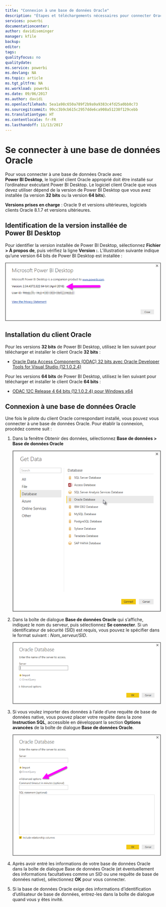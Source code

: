 ```yaml
---
title: "Connexion à une base de données Oracle"
description: "Étapes et téléchargements nécessaires pour connecter Oracle à Power BI Desktop"
services: powerbi
documentationcenter: 
author: davidiseminger
manager: kfile
backup: 
editor: 
tags: 
qualityfocus: no
qualitydate: 
ms.service: powerbi
ms.devlang: NA
ms.topic: article
ms.tgt_pltfrm: NA
ms.workload: powerbi
ms.date: 09/06/2017
ms.author: davidi
ms.openlocfilehash: 5ea1a98c650a789f2b9a9a9383c4fd25a0bb0c73
ms.sourcegitcommit: 99cc3b9cb615c2957dde6ca908a51238f129cebb
ms.translationtype: HT
ms.contentlocale: fr-FR
ms.lasthandoff: 11/13/2017
---
```

# <a name="connect-to-an-oracle-database"></a>Se connecter à une base de données Oracle
Pour vous connecter à une base de données Oracle avec **Power BI Desktop**, le logiciel client Oracle approprié doit être installé sur l’ordinateur exécutant Power BI Desktop. Le logiciel client Oracle que vous devez utiliser dépend de la version de Power BI Desktop que vous avez installée (la version **32 bits** ou la version **64 bits**).

**Versions prises en charge** : Oracle 9 et versions ultérieures, logiciels clients Oracle 8.1.7 et versions ultérieures.

## <a name="determining-which-version-of-power-bi-desktop-is-installed"></a>Identification de la version installée de Power BI Desktop
Pour identifier la version installée de Power BI Desktop, sélectionnez **Fichier > À propos de**, puis vérifiez la ligne **Version :**. L’illustration suivante indique qu’une version 64 bits de Power BI Desktop est installée :

![](media/desktop-connect-oracle-database/connect-oracle-database_1.png)

## <a name="installing-the-oracle-client"></a>Installation du client Oracle
Pour les versions **32 bits** de Power BI Desktop, utilisez le lien suivant pour télécharger et installer le client Oracle **32 bits** :

* [Oracle Data Access Components (ODAC) 32 bits avec Oracle Developer Tools for Visual Studio (12.1.0.2.4)](http://www.oracle.com/technetwork/topics/dotnet/utilsoft-086879.html)

Pour les versions **64 bits** de Power BI Desktop, utilisez le lien suivant pour télécharger et installer le client Oracle **64 bits** :

* [ODAC 12C Release 4 64 bits (12.1.0.2.4) pour Windows x64](http://www.oracle.com/technetwork/database/windows/downloads/index-090165.html)

## <a name="connect-to-an-oracle-database"></a>Connexion à une base de données Oracle
Une fois le pilote du client Oracle correspondant installé, vous pouvez vous connecter à une base de données Oracle. Pour établir la connexion, procédez comme suit :

1. Dans la fenêtre Obtenir des données, sélectionnez **Base de données > Base de données Oracle**
   
   ![](media/desktop-connect-oracle-database/connect-oracle-database_2.png)
2. Dans la boîte de dialogue **Base de données Oracle** qui s’affiche, indiquez le nom du serveur, puis sélectionnez **Se connecter**. Si un identificateur de sécurité (SID) est requis, vous pouvez le spécifier dans le format suivant : *Nom_serveur/SID*.
   
   ![](media/desktop-connect-oracle-database/connect-oracle-database_3.png)
3. Si vous voulez importer des données à l’aide d’une requête de base de données native, vous pouvez placer votre requête dans la zone **Instruction SQL**, accessible en développant la section **Options avancées** de la boîte de dialogue **Base de données Oracle**.
   
   ![](media/desktop-connect-oracle-database/connect-oracle-database_4.png)
4. Après avoir entré les informations de votre base de données Oracle dans la boîte de dialogue Base de données Oracle (et éventuellement des informations facultatives comme un SID ou une requête de base de données native), sélectionnez **OK** pour vous connecter.
5. Si la base de données Oracle exige des informations d’identification d’utilisateur de base de données, entrez-les dans la boîte de dialogue quand vous y êtes invité.

